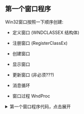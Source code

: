 ## 第一个窗口程序

Win32窗口按照一下顺序创建:

- 定义窗口 (WNDCLASSEX 结构体)

- 注册窗口 (RegisterClassEx)

- 创建窗口 

- 显示窗口

- 更新窗口 (非必须???)

- 消息循环

- 窗口过程 WndProc

<details>
<summary>第一个窗口程序代码，点击展开</summary>

```cpp
#include <windows.h>
#include <tchar.h>
```


LRESULT CALLBACK WindowProc(HWND, UINT, WPARAM, LPARAM);

int wWinMain(HINSTANCE hInstance, HINSTANCE hPreIns, LPWSTR lpCmdLine, int nShowCmd)
{
	TCHAR szWndClassName[] = __T("MyWindow");
	TCHAR szAppName[] = __T("Hello Window");

	WNDCLASSEX wndclass{ 0 };
	wndclass.cbClsExtra = 0;
	wndclass.cbSize = sizeof(wndclass);
	wndclass.cbWndExtra = 0;
	wndclass.hbrBackground = (HBRUSH)GetStockObject(GRAY_BRUSH);
	wndclass.hCursor = LoadCursor(NULL, IDC_ARROW);
	wndclass.hIcon = LoadIcon(NULL, IDI_APPLICATION);
	wndclass.hIconSm = NULL;
	wndclass.hInstance = hInstance;
	wndclass.lpfnWndProc = WindowProc;
	wndclass.lpszClassName = szWndClassName;
	wndclass.lpszMenuName = NULL;
	wndclass.style = CS_HREDRAW | CS_VREDRAW | CS_NOCLOSE | CS_DBLCLKS;
	
	RegisterClassEx(&wndclass);
	
	DWORD dwExStyle = WS_EX_TOPMOST;
	DWORD dwStyle = WS_OVERLAPPEDWINDOW;
	
	HWND hWnd = CreateWindowEx(dwExStyle, wndclass.lpszClassName, szAppName, dwStyle, 
		800, 380, 860, 560, 
		NULL, NULL, hInstance, NULL);
	
	ShowWindow(hWnd, nShowCmd);
	UpdateWindow(hWnd);
	
	MSG msg;
	while (GetMessage(&msg, NULL, 0, 0)!= 0)
	{
		TranslateMessage(&msg);
		DispatchMessage(&msg);
	}
	return -1;
}

LRESULT CALLBACK WindowProc(HWND hWnd, UINT msg, WPARAM wPara, LPARAM lPara)
{
	switch (msg)
	{
	
		case WM_DESTROY:
		{
			PostQuitMessage(0);
			return 0;
		}
	}
	return DefWindowProc(hWnd, msg, wPara, lPara);
}
```
</details>
```


WNDCLASSEX数据结构如下:

```cpp
typedef struct _WNDCLASSEX {
    UINT     cbSize;             // 结构体的大小           //sizeof(WNDCLASSEX)
    UINT     style;              // 窗口样式
    WNDPROC  lpfnWndProc;        // 窗口处理程序
    int      cbClsExtra;         // 窗口类的附加数据大小    //0
    int      cbWndExtra;         // 窗口的附加数据大小      //0
    HANDLE   hInstance;          // 窗口类的应用程序实例句柄 
    HICON    hIcon;              // 窗口的图标
    HCURSOR  hCursor;            // 窗口的光标
    HBRUSH   hbrBackground;      // 窗口的背景画刷
    LPCSTR   lpszMenuName;       // 窗口菜单名称
    LPCSTR   lpszClassName;      // 窗口类名称
    HICON    hIconSm;            // 窗口的缩略图标
} WNDCLASSEX;
```

- cbSize: 必须设置为sizeof(WNDCLASSEX)

- style: 常见的style如下:

  | CS_VREDRAW \| CS_HREDRAW | 窗口的垂直方向和水平方向发生变化时，窗口会被重绘(V: Vertical   H:Horizontal) |
  | ------------------------ | ------------------------------------------------------------ |
  | **CS_DBLCLKS**           | **窗口可以接收双击消息, 用户双击时可以触发`WM_LBUTTONDBLCLK`或`WM_RBUTTONDBLCLK`消息** |
  | **CS_NOCLOSE**           | **禁用窗口关闭按钮**`x`                                      |

- lpfnWndProc: 窗口过程函数,函数原型如下:

  ```cpp
  LRESULT CALLBACK WindowProc(HWND hWnd, UINT uMsg, WPARAM wPara, LPARAM lPara);
  ```

- cbClsExtra: 窗口类的附加数据的大小, 通常设置为0

- cbWndExtra: 窗口的附加数据的大小, 通常设置为0

- hInstance: 窗口所属的应用程序的实例句柄。

- hIcon: 窗口的图标句柄， 可以使用`LoadIcon`函数导入。

- hCursor: 窗口光标的句柄, 可以通过`LoadCursor`或者`LoadImage`函数来自定义光标.

- lpszClassName: 窗口类名,窗口类的标识符,必须唯一.

- hIconsm: 窗口小型图标的句柄, `Icon  small`, 任务栏,窗口标题栏, 或者快捷方式上的图标。



##### CreateWindowEx函数

```cpp
HWND CreateWindowEx(
  DWORD     dwExStyle,       // 扩展样式
  LPCSTR    lpClassName,     // 窗口类名
  LPCSTR    lpWindowName,    // 窗口名称（标题）
  DWORD     dwStyle,         // 窗口样式
  int       x,               // 窗口左上角的 x 坐标
  int       y,               // 窗口左上角的 y 坐标
  int       nWidth,          // 窗口宽度
  int       nHeight,         // 窗口高度
  HWND      hWndParent,      // 父窗口句柄
  HMENU     hMenu,           // 菜单句柄
  HINSTANCE hInstance,       // 应用程序实例句柄
  LPVOID    lpParam          // 附加的窗口创建数据（可以是 NULL）
);
```

- dwstyleEx: 扩展样式

  | WS_EX_ACCEPTFILES | 窗口可以接收文件, 拖拽文件到窗口上,系统会发送WM_DROPFILES消息 |
  | ----------------- | ------------------------------------------------------------ |
  | **WS_EX_TOPMOST** | 该属性只能用在顶层窗口上, 用在子窗口上会被自动忽略, 设置这个属性的窗口会一直在其他窗口上面. |

- lpClassName: WNDCLASS中lpszClassName的值.

- lpWindowName: 窗口标题

- dwStyle:  窗口样式，

  (1)`WS_POPUP`:弹出式窗口,没有标题栏和边框,只有客户区

  (2) `WS_OVERLAPPED`:重叠式窗口,自带标题栏

​	<img src="assets/1.png" alt="1.png" style="zoom: 25%;" />





​	(3)`WS_SIZEBOX`: 窗口可以手动调节大小.

​	<img src="assets/WS_SIZEBOX.gif" alt="WS_SIZEBOX" style="zoom:50%;" />



​	(4)`WS_SYSMENU`: 标题栏有一个窗口菜单,显而易见，当指定了WS_SYSMENU的时候,也就默认有WS_CAPTION(或者说WS_OVERLAPPED)了. 可以很明显看到多了一个`X`按钮和图标,并且右击标题栏也会弹出菜单.

<img src="assets/3.png" alt="3.png" style="zoom:50%;" />





## 消息机制
Windows系统是基于消息机制的。 操作系统有一个系统消息队列, 应用程序每个`GUI线程`有一个线程消息队列(`没有所谓的进程消息队列`), 线程一开始创建的时候并没有消息队列,只有线程第一次调用GDI函数(`User32.dll或者gdi32.dll中的函数时`),系统才会为它创建消息队列，也就是非GUI线程是没有消息队列的，同时一个线程也只有一个消息队列，但可以有多个窗口, 这些窗口共用一个消息队列,正常UI线程会启动一个消息循环,不断从线程消息队列中取出消息交给窗口过程函数`WndProc`去处理.

消息结构体如下:

```cpp
struct MSG
{
    HWND hWnd;         // 产生消息的窗口的句柄
    UINT UMsgId;       // 消息ID
    WPARAM wParam;     // 附带参数
    LPARAM lParam;     // 附带参数
    DWORD time;        // 消息产生的时间
    POINT pt;          // 消息产生时在屏幕上的坐标
}
```

一个简单的消息循环如下:

```cpp
MSG msg;
BOOL bRet = GetMessage(&msg, hWnd, 0, 0);
while (bRet != -1 && bRet != 0 )
{
    TranslateMessage(&msg);
    DispatchMessage(&msg);
    bRet = GetMessage(&msg, hWnd, 0, 0);
}
```





## 内存相关API



## 文件操作相关API



## 线程操作相关API







